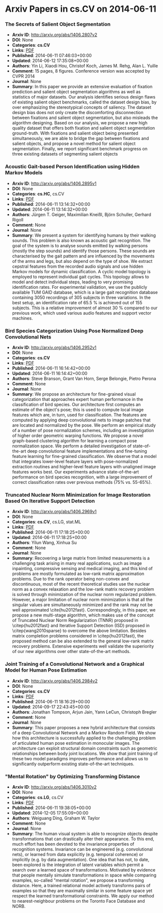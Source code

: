 # Arxiv Papers in cs.CV on 2014-06-11
### The Secrets of Salient Object Segmentation
- **Arxiv ID**: http://arxiv.org/abs/1406.2807v2
- **DOI**: None
- **Categories**: **cs.CV**
- **Links**: [PDF](http://arxiv.org/pdf/1406.2807v2)
- **Published**: 2014-06-11 07:46:03+00:00
- **Updated**: 2014-06-12 17:35:08+00:00
- **Authors**: Yin Li, Xiaodi Hou, Christof Koch, James M. Rehg, Alan L. Yuille
- **Comment**: 15 pages, 8 figures. Conference version was accepted by CVPR 2014
- **Journal**: None
- **Summary**: In this paper we provide an extensive evaluation of fixation prediction and salient object segmentation algorithms as well as statistics of major datasets. Our analysis identifies serious design flaws of existing salient object benchmarks, called the dataset design bias, by over emphasizing the stereotypical concepts of saliency. The dataset design bias does not only create the discomforting disconnection between fixations and salient object segmentation, but also misleads the algorithm designing. Based on our analysis, we propose a new high quality dataset that offers both fixation and salient object segmentation ground-truth. With fixations and salient object being presented simultaneously, we are able to bridge the gap between fixations and salient objects, and propose a novel method for salient object segmentation. Finally, we report significant benchmark progress on three existing datasets of segmenting salient objects



### Acoustic Gait-based Person Identification using Hidden Markov Models
- **Arxiv ID**: http://arxiv.org/abs/1406.2895v1
- **DOI**: None
- **Categories**: **cs.HC**, cs.CV
- **Links**: [PDF](http://arxiv.org/pdf/1406.2895v1)
- **Published**: 2014-06-11 13:14:32+00:00
- **Updated**: 2014-06-11 13:14:32+00:00
- **Authors**: Jürgen T. Geiger, Maximilian Kneißl, Björn Schuller, Gerhard Rigoll
- **Comment**: None
- **Journal**: None
- **Summary**: We present a system for identifying humans by their walking sounds. This problem is also known as acoustic gait recognition. The goal of the system is to analyse sounds emitted by walking persons (mostly the step sounds) and identify those persons. These sounds are characterised by the gait pattern and are influenced by the movements of the arms and legs, but also depend on the type of shoe. We extract cepstral features from the recorded audio signals and use hidden Markov models for dynamic classification. A cyclic model topology is employed to represent individual gait cycles. This topology allows to model and detect individual steps, leading to very promising identification rates. For experimental validation, we use the publicly available TUM GAID database, which is a large gait recognition database containing 3050 recordings of 305 subjects in three variations. In the best setup, an identification rate of 65.5 % is achieved out of 155 subjects. This is a relative improvement of almost 30 % compared to our previous work, which used various audio features and support vector machines.



### Bird Species Categorization Using Pose Normalized Deep Convolutional Nets
- **Arxiv ID**: http://arxiv.org/abs/1406.2952v1
- **DOI**: None
- **Categories**: **cs.CV**
- **Links**: [PDF](http://arxiv.org/pdf/1406.2952v1)
- **Published**: 2014-06-11 16:14:42+00:00
- **Updated**: 2014-06-11 16:14:42+00:00
- **Authors**: Steve Branson, Grant Van Horn, Serge Belongie, Pietro Perona
- **Comment**: None
- **Journal**: None
- **Summary**: We propose an architecture for fine-grained visual categorization that approaches expert human performance in the classification of bird species. Our architecture first computes an estimate of the object's pose; this is used to compute local image features which are, in turn, used for classification. The features are computed by applying deep convolutional nets to image patches that are located and normalized by the pose. We perform an empirical study of a number of pose normalization schemes, including an investigation of higher order geometric warping functions. We propose a novel graph-based clustering algorithm for learning a compact pose normalization space. We perform a detailed investigation of state-of-the-art deep convolutional feature implementations and fine-tuning feature learning for fine-grained classification. We observe that a model that integrates lower-level feature layers with pose-normalized extraction routines and higher-level feature layers with unaligned image features works best. Our experiments advance state-of-the-art performance on bird species recognition, with a large improvement of correct classification rates over previous methods (75% vs. 55-65%).



### Truncated Nuclear Norm Minimization for Image Restoration Based On Iterative Support Detection
- **Arxiv ID**: http://arxiv.org/abs/1406.2969v1
- **DOI**: None
- **Categories**: **cs.CV**, cs.LG, stat.ML
- **Links**: [PDF](http://arxiv.org/pdf/1406.2969v1)
- **Published**: 2014-06-11 17:18:25+00:00
- **Updated**: 2014-06-11 17:18:25+00:00
- **Authors**: Yilun Wang, Xinhua Su
- **Comment**: None
- **Journal**: None
- **Summary**: Recovering a large matrix from limited measurements is a challenging task arising in many real applications, such as image inpainting, compressive sensing and medical imaging, and this kind of problems are mostly formulated as low-rank matrix approximation problems. Due to the rank operator being non-convex and discontinuous, most of the recent theoretical studies use the nuclear norm as a convex relaxation and the low-rank matrix recovery problem is solved through minimization of the nuclear norm regularized problem. However, a major limitation of nuclear norm minimization is that all the singular values are simultaneously minimized and the rank may not be well approximated \cite{hu2012fast}. Correspondingly, in this paper, we propose a new multi-stage algorithm, which makes use of the concept of Truncated Nuclear Norm Regularization (TNNR) proposed in \citep{hu2012fast} and Iterative Support Detection (ISD) proposed in \citep{wang2010sparse} to overcome the above limitation. Besides matrix completion problems considered in \citep{hu2012fast}, the proposed method can be also extended to the general low-rank matrix recovery problems. Extensive experiments well validate the superiority of our new algorithms over other state-of-the-art methods.



### Joint Training of a Convolutional Network and a Graphical Model for Human Pose Estimation
- **Arxiv ID**: http://arxiv.org/abs/1406.2984v2
- **DOI**: None
- **Categories**: **cs.CV**
- **Links**: [PDF](http://arxiv.org/pdf/1406.2984v2)
- **Published**: 2014-06-11 18:16:29+00:00
- **Updated**: 2014-09-17 22:43:45+00:00
- **Authors**: Jonathan Tompson, Arjun Jain, Yann LeCun, Christoph Bregler
- **Comment**: None
- **Journal**: None
- **Summary**: This paper proposes a new hybrid architecture that consists of a deep Convolutional Network and a Markov Random Field. We show how this architecture is successfully applied to the challenging problem of articulated human pose estimation in monocular images. The architecture can exploit structural domain constraints such as geometric relationships between body joint locations. We show that joint training of these two model paradigms improves performance and allows us to significantly outperform existing state-of-the-art techniques.



### "Mental Rotation" by Optimizing Transforming Distance
- **Arxiv ID**: http://arxiv.org/abs/1406.3010v2
- **DOI**: None
- **Categories**: **cs.LG**, cs.CV
- **Links**: [PDF](http://arxiv.org/pdf/1406.3010v2)
- **Published**: 2014-06-11 19:38:05+00:00
- **Updated**: 2014-12-05 17:55:09+00:00
- **Authors**: Weiguang Ding, Graham W. Taylor
- **Comment**: None
- **Journal**: None
- **Summary**: The human visual system is able to recognize objects despite transformations that can drastically alter their appearance. To this end, much effort has been devoted to the invariance properties of recognition systems. Invariance can be engineered (e.g. convolutional nets), or learned from data explicitly (e.g. temporal coherence) or implicitly (e.g. by data augmentation). One idea that has not, to date, been explored is the integration of latent variables which permit a search over a learned space of transformations. Motivated by evidence that people mentally simulate transformations in space while comparing examples, so-called "mental rotation", we propose a transforming distance. Here, a trained relational model actively transforms pairs of examples so that they are maximally similar in some feature space yet respect the learned transformational constraints. We apply our method to nearest-neighbour problems on the Toronto Face Database and NORB.



